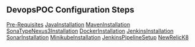 ## DevopsPOC Configuration Steps 

<a href="https://sangeethae.github.io/DevOpsPOCConfigurationDocumentation/Pre-Requisites">Pre-Requisites</a>
<a href="https://sangeethae.github.io/DevOpsPOCConfigurationDocumentation/JavaInstallation">JavaInstallation</a>
<a href="https://sangeethae.github.io/DevOpsPOCConfigurationDocumentation/MavenInstallation">MavenInstallation</a>
<a href="https://sangeethae.github.io/DevOpsPOCConfigurationDocumentation/SonaTypeNexus3Installation">SonaTypeNexus3Installation</a>
<a href="https://sangeethae.github.io/DevOpsPOCConfigurationDocumentation/DockerInstallation">DockerInstallation</a>
<a href="https://sangeethae.github.io/DevOpsPOCConfigurationDocumentation/JenkinsInstallation">JenkinsInstallation</a>
<a href="https://sangeethae.github.io/DevOpsPOCConfigurationDocumentation/SonarInstallation">SonarInstallation</a>
<a href="https://sangeethae.github.io/DevOpsPOCConfigurationDocumentation/MinikubeInstallation">MinikubeInstallation</a>
<a href="https://sangeethae.github.io/DevOpsPOCConfigurationDocumentation/JenkinsPipelineSetup">JenkinsPipelineSetup</a>
<a href="https://sangeethae.github.io/DevOpsPOCConfigurationDocumentation/NewRelicK8">NewRelicK8</a>













